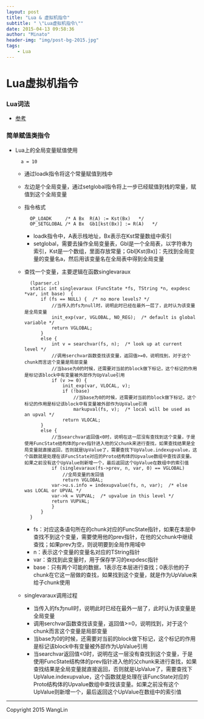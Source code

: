 ```yaml
---
layout: post
title: "Lua & 虚拟机指令"
subtitle: " \"Lua虚拟机指令\""
date: 2015-04-13 09:58:36
author: "Minato"
header-img: "img/post-bg-2015.jpg"
tags:
    - Lua
---
```


# Lua虚拟机指令

<!-- *************************
# -*- coding:utf-8 -*-
# author: WangLin <276293337@qq.com>
# filename: Lua虚拟机指令.md
# description: TODO
# create date: 2015-04-13 09:58:36
************************** -->

### Lua词法
* [参考][url1]

### 简单赋值类指令
* Lua上的全局变量赋值使用

        a = 10
    * 通过loadk指令将这个常量赋值到栈中
    * 左边是个全局变量，通过setglobal指令将上一步已经赋值到栈的常量，赋值到这个全局变量
    * 指令格式
    
            OP_LOADK     /* A Bx  R(A) := Kst(Bx)   */
            OP_SETGLOBAL /* A Bx  Gb1[kst(Bx)] := R(A)   */
        * loadk指令中，A表示栈地址，Bx表示在Kst常量数组中索引
        * setglobal，需要去操作全局变量表，Gbl是一个全局表，以字符串为索引，Kst是一个数组，里面存放常量；Gbl[Kst(Bx)]：先找到全局变量的变量名a，然后用该变量名在全局表中得到全局变量
        
    * 查找一个变量，主要逻辑在函数singlevaraux
    
            (lparser.c)
            static int singlevaraux (FuncState *fs, TString *n, expdesc *var, int base)  {
                if (fs == NULL) {  /* no more levels? */
                    //当传入的fs为null时，说明此时已经在最外一层了，此时认为该变量是全局变量
                    init_exp(var, VGLOBAL, NO_REG);  /* default is global variable */
                    return VGLOBAL;
                }
                else {
                    int v = searchvar(fs, n);  /* look up at current level */
                    //调用serchvar函数查找该变量，返回值>=0，说明找到，对于这个chunk而言这个变量是局部变量
                    //当base为0的时候，还需要对当前的block做下标记，这个标记的作用是标记该block中有变量被外部作为UpValue引用
                    if (v >= 0) {
                        init_exp(var, VLOCAL, v);
                        if (!base)
                            //当base为0的时候，还需要对当前的block做下标记，这个标记的作用是标记该block中有变量被外部作为UpValue引用
                            markupval(fs, v);  /* local will be used as an upval */
                        return VLOCAL;
                }
                else {  
                    //当searchvar返回值<0时，说明在这一层没有查找到这个变量，于是使用FuncState结构体的prev指针进入他的父chunk来进行查找，如果查找结果是全局变量就直接返回，否则就是UpValue了，需要查找下UpValue.indexupvalue，这个函数就是处理在该FuncState对应的Proto结构体的Upvalue数组中查找该变量。如果之前没有这个UpValue则新增一个，最后返回这个UpValue在数组中的索引值
                    if (singlevaraux(fs->prev, n, var, 0) == VGLOBAL)
                        //全局变量的发回值
                        return VGLOBAL;
                    var->u.s.info = indexupvalue(fs, n, var);  /* else was LOCAL or UPVAL */
                    var->k = VUPVAL;  /* upvalue in this level */
                    return VUPVAL;
                    }
                }
            }
        * fs：对应这条语句所在的chunk对应的FuncState指针，如果在本层中查找不到这个变量，需要使用他的prev指针，在他的父chunk中继续查找；如果prev为空，则说明要到全局作用域中
        * n：表示这个变量的变量名对应的TString指针
        * var：查找到此变量时，用于保存学习的expdesc指针
        * base：只有两个可能的数据，1表示在本层进行查找；0表示他的子chunk在它这一层做的查找，如果找到这个变量，就是作为UpValue来给子chunk使用
    * singlevaraux调用过程
        * 当传入的fs为null时，说明此时已经在最外一层了，此时认为该变量是全局变量
        * 调用serchvar函数查找该变量，返回值>=0，说明找到，对于这个chunk而言这个变量是局部变量
        * 当base为0的时候，还需要对当前的block做下标记，这个标记的作用是标记该block中有变量被外部作为UpValue引用
        * 当searchvar返回值<0时，说明在这一层没有查找到这个变量，于是使用FuncState结构体的prev指针进入他的父chunk来进行查找，如果查找结果是全局变量就直接返回，否则就是UpValue了，需要查找下UpValue.indexupvalue，这个函数就是处理在该FuncState对应的Proto结构体的Upvalue数组中查找该变量。如果之前没有这个UpValue则新增一个，最后返回这个UpValue在数组中的索引值



-------

[url1]:http://lua.lickert.net/syntax/Lua_syntax.pdf

Copyright 2015 WangLin


